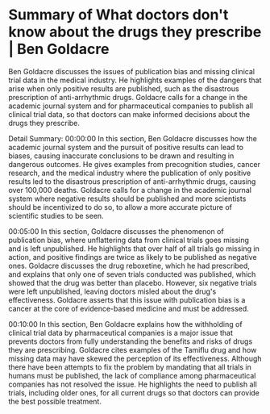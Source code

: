 # Summary of What doctors don't know about the drugs they prescribe | Ben Goldacre

Ben Goldacre discusses the issues of publication bias and missing clinical trial data in the medical industry. He highlights examples of the dangers that arise when only positive results are published, such as the disastrous prescription of anti-arrhythmic drugs. Goldacre calls for a change in the academic journal system and for pharmaceutical companies to publish all clinical trial data, so that doctors can make informed decisions about the drugs they prescribe.

Detail Summary: 
00:00:00
In this section, Ben Goldacre discusses how the academic journal system and the pursuit of positive results can lead to biases, causing inaccurate conclusions to be drawn and resulting in dangerous outcomes. He gives examples from precognition studies, cancer research, and the medical industry where the publication of only positive results led to the disastrous prescription of anti-arrhythmic drugs, causing over 100,000 deaths. Goldacre calls for a change in the academic journal system where negative results should be published and more scientists should be incentivized to do so, to allow a more accurate picture of scientific studies to be seen.

00:05:00
In this section, Goldacre discusses the phenomenon of publication bias, where unflattering data from clinical trials goes missing and is left unpublished. He highlights that over half of all trials go missing in action, and positive findings are twice as likely to be published as negative ones. Goldacre discusses the drug reboxetine, which he had prescribed, and explains that only one of seven trials conducted was published, which showed that the drug was better than placebo. However, six negative trials were left unpublished, leaving doctors misled about the drug's effectiveness. Goldacre asserts that this issue with publication bias is a cancer at the core of evidence-based medicine and must be addressed.

00:10:00
In this section, Ben Goldacre explains how the withholding of clinical trial data by pharmaceutical companies is a major issue that prevents doctors from fully understanding the benefits and risks of drugs they are prescribing. Goldacre cites examples of the Tamiflu drug and how missing data may have skewed the perception of its effectiveness. Although there have been attempts to fix the problem by mandating that all trials in humans must be published, the lack of compliance among pharmaceutical companies has not resolved the issue. He highlights the need to publish all trials, including older ones, for all current drugs so that doctors can provide the best possible treatment.

